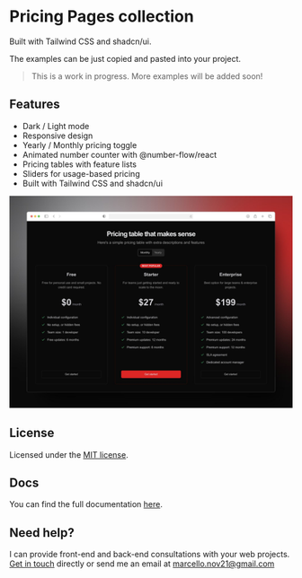 # Pricing Pages collection

Built with Tailwind CSS and shadcn/ui.

The examples can be just copied and pasted into your project.

> This is a work in progress. More examples will be added soon!

## Features

- Dark / Light mode
- Responsive design
- Yearly / Monthly pricing toggle
- Animated number counter with @number-flow/react
- Pricing tables with feature lists
- Sliders for usage-based pricing
- Built with Tailwind CSS and shadcn/ui

![alt text](https://github.com/mnove/pricing-pages-collection/blob/main/cover.jpeg?raw=true)

## License

Licensed under the [MIT license](/LICENSE.md).

## Docs

You can find the full documentation [here](https://pricing-pages-collection.vercel.app/).

## Need help?

I can provide front-end and back-end consultations with your web projects. [Get in touch](https://www.linkedin.com/in/marcello-novelli21/) directly or send me an email at marcello.nov21@gmail.com
